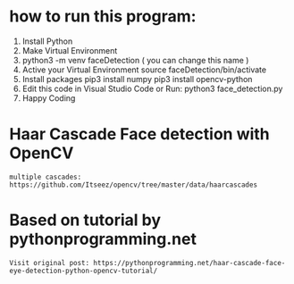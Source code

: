 
# how to run this program:

1. Install Python
2. Make Virtual Environment
3. python3 -m venv faceDetection ( you can change this name )
4. Active your Virtual Environment
   source faceDetection/bin/activate
3. Install packages
   pip3 install numpy
   pip3 install opencv-python
4. Edit this code in Visual Studio Code or Run:
   python3 face_detection.py
5. Happy Coding

#   Haar Cascade Face detection with OpenCV  
    multiple cascades: https://github.com/Itseez/opencv/tree/master/data/haarcascades
#   Based on tutorial by pythonprogramming.net
    Visit original post: https://pythonprogramming.net/haar-cascade-face-eye-detection-python-opencv-tutorial/  
